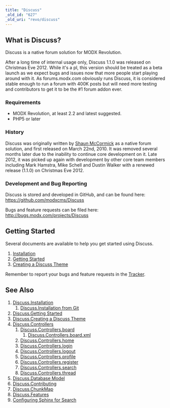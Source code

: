 ```yaml
---
title: "Discuss"
_old_id: "627"
_old_uri: "revo/discuss"
---
```


## What is Discuss?

Discuss is a native forum solution for MODX Revolution.

After a long time of internal usage only, Discuss 1.1.0 was released on Christmas Eve 2012. While it's a pl, this version should be treated as a beta launch as we expect bugs and issues now that more people start playing around with it. As forums.modx.com obviously runs Discuss, it is considered stable enough to run a forum with 400K posts but will need more testing and contributors to get it to be the #1 forum addon ever.

### Requirements

-   MODX Revolution, at least 2.2 and latest suggested.
-   PHP5 or later

### History

Discuss was originally written by [Shaun McCormick](https://github.com/splittingred) as a native forum solution, and first released on March 22nd, 2010. It was removed several months later due to the inability to continue core development on it. Late 2012, it was picked up again with development by other core team members including Mark Hamstra, Mike Schell and Dustin Walker with a renewed release (1.1.0) on Christmas Eve 2012.

### Development and Bug Reporting

Discuss is stored and developed in GitHub, and can be found here: <https://github.com/modxcms/Discuss>

Bugs and feature requests can be filed here: <http://bugs.modx.com/projects/Discuss>

## Getting Started

Several documents are available to help you get started using Discuss.

1. [Installation](extras/discuss/discuss.installation "Discuss.Installation")
2. [Getting Started](extras/discuss/discuss.getting-started "Discuss.Getting Started")
3. [Creating a Discuss Theme](extras/discuss/discuss.creating-a-discuss-theme "Discuss.Creating a Discuss Theme")

Remember to report your bugs and feature requests in the [Tracker](http://tracker.modx.com/projects/discuss/issues).

## See Also

1. [Discuss.Installation](extras/discuss/discuss.installation)
    1. [Discuss.Installation from Git](extras/discuss/discuss.installation/installation-from-git)
2. [Discuss.Getting Started](extras/discuss/discuss.getting-started)
3. [Discuss.Creating a Discuss Theme](extras/discuss/discuss.creating-a-discuss-theme)
4. [Discuss.Controllers](extras/discuss/discuss.controllers)
    1. [Discuss.Controllers.board](extras/discuss/discuss.controllers/board)
        1. [Discuss.Controllers.board.xml](extras/discuss/discuss.controllers/board/xml)
    2. [Discuss.Controllers.home](extras/discuss/discuss.controllers/home)
    3. [Discuss.Controllers.login](extras/discuss/discuss.controllers/login)
    4. [Discuss.Controllers.logout](extras/discuss/discuss.controllers/logout)
    5. [Discuss.Controllers.profile](extras/discuss/discuss.controllers/profile)
    6. [Discuss.Controllers.register](extras/discuss/discuss.controllers/register)
    7. [Discuss.Controllers.search](extras/discuss/discuss.controllers/search)
    8. [Discuss.Controllers.thread](extras/discuss/discuss.controllers/thread)
5. [Discuss.Database Model](extras/discuss/discuss.database-model)
6. [Discuss.Contributing](extras/discuss/discuss.contributing)
7. [Discuss.ChunkMap](extras/discuss/discuss.chunkmap)
8. [Discuss.Features](extras/discuss/discuss.features)
9. [Configuring Sphinx for Search](extras/discuss/configuring-sphinx-for-search)
